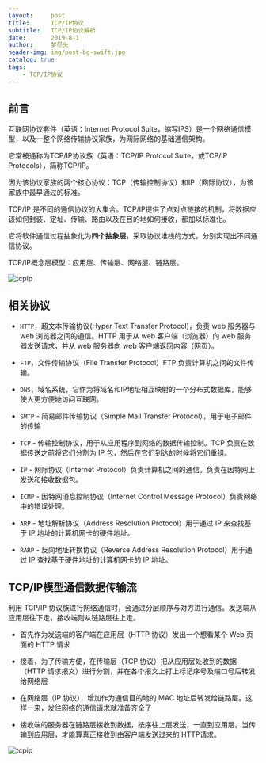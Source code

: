 ```yaml
---
layout:     post
title:      TCP/IP协议
subtitle:   TCP/IP协议解析
date:       2019-8-1
author:     梦尽头
header-img: img/post-bg-swift.jpg
catalog: true
tags:
    - TCP/IP协议
---
```


## 前言

互联网协议套件（英语：Internet Protocol Suite，缩写IPS）是一个网络通信模型，以及一整个网络传输协议家族，为网际网络的基础通信架构。

它常被通称为TCP/IP协议族（英语：TCP/IP Protocol Suite，或TCP/IP Protocols），简称TCP/IP。

因为该协议家族的两个核心协议：TCP（传输控制协议）和IP（网际协议），为该家族中最早通过的标准。


TCP/IP 是不同的通信协议的大集合。TCP/IP提供了点对点链接的机制，将数据应该如何封装、定址、传输、路由以及在目的地如何接收，都加以标准化。

它将软件通信过程抽象化为**四个抽象层**，采取协议堆栈的方式，分别实现出不同通信协议。


TCP/IP概念层模型：应用层、传输层、网络层、链路层。

![tcpip](https://lzweife.github.io/img/tcpip2.png)

## 相关协议

- `HTTP`，超文本传输协议(Hyper Text Transfer Protocol)，负责 web 服务器与 web 浏览器之间的通信。HTTP 用于从 web 客户端（浏览器）向 web 服务器发送请求，并从 web 服务器向 web 客户端返回内容（网页）。

- `FTP`，文件传输协议（File Transfer Protocol）FTP 负责计算机之间的文件传输。

- `DNS`，域名系统，它作为将域名和IP地址相互映射的一个分布式数据库，能够使人更方便地访问互联网。

- `SMTP` - 简易邮件传输协议（Simple Mail Transfer Protocol），用于电子邮件的传输

- `TCP` - 传输控制协议，用于从应用程序到网络的数据传输控制。TCP 负责在数据传送之前将它们分割为 IP 包，然后在它们到达的时候将它们重组。

- `IP` - 网际协议（Internet Protocol）负责计算机之间的通信。负责在因特网上发送和接收数据包。

- `ICMP` - 因特网消息控制协议（Internet Control Message Protocol）负责网络中的错误处理。

- `ARP` - 地址解析协议（Address Resolution Protocol）用于通过 IP 来查找基于 IP 地址的计算机网卡的硬件地址。
  
- `RARP` - 反向地址转换协议（Reverse Address Resolution Protocol）用于通过 IP 查找基于硬件地址的计算机网卡的 IP 地址。



## TCP/IP模型通信数据传输流

利用 TCP/IP 协议族进行网络通信时，会通过分层顺序与对方进行通信。发送端从应用层往下走，接收端则从链路层往上走。

- 首先作为发送端的客户端在应用层（HTTP 协议）发出一个想看某个 Web 页面的 HTTP 请求

- 接着，为了传输方便，在传输层（TCP 协议）把从应用层处收到的数据（HTTP 请求报文）进行分割，并在各个报文上打上标记序号及端口号后转发给网络层

- 在网络层（IP 协议），增加作为通信目的地的 MAC 地址后转发给链路层。这样一来，发往网络的通信请求就准备齐全了

- 接收端的服务器在链路层接收到数据，按序往上层发送，一直到应用层。当传输到应用层，才能算真正接收到由客户端发送过来的 HTTP请求。

![tcpip](https://lzweife.github.io/img/tcpip1.webp)

